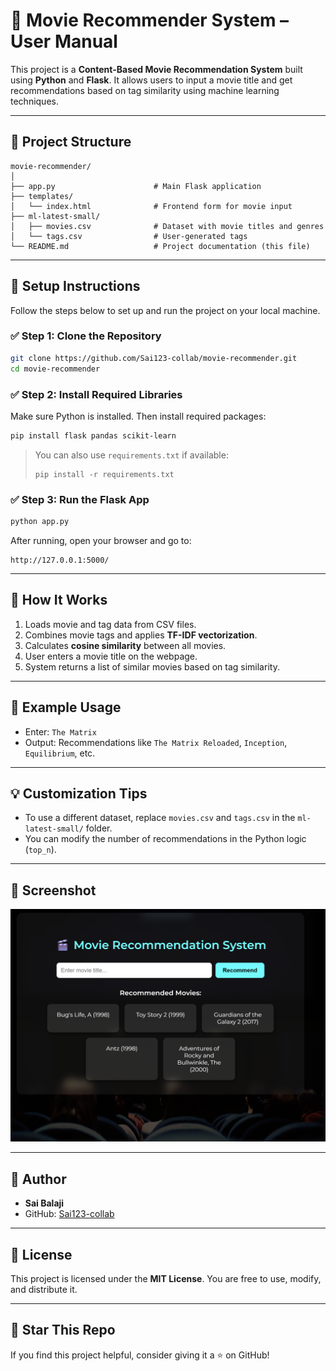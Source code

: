 # 📘 Movie Recommender System – User Manual

This project is a **Content-Based Movie Recommendation System** built using **Python** and **Flask**. It allows users to input a movie title and get recommendations based on tag similarity using machine learning techniques.

---

## 📂 Project Structure

```
movie-recommender/
│
├── app.py                      # Main Flask application
├── templates/
│   └── index.html              # Frontend form for movie input
├── ml-latest-small/
│   ├── movies.csv              # Dataset with movie titles and genres
│   └── tags.csv                # User-generated tags
└── README.md                   # Project documentation (this file)
```

---

## 🔧 Setup Instructions

Follow the steps below to set up and run the project on your local machine.

### ✅ Step 1: Clone the Repository

```bash
git clone https://github.com/Sai123-collab/movie-recommender.git
cd movie-recommender
```

### ✅ Step 2: Install Required Libraries

Make sure Python is installed. Then install required packages:

```bash
pip install flask pandas scikit-learn
```

> You can also use `requirements.txt` if available:
> ```
> pip install -r requirements.txt
> ```

### ✅ Step 3: Run the Flask App

```bash
python app.py
```

After running, open your browser and go to:

```
http://127.0.0.1:5000/
```

---

## 🧠 How It Works

1. Loads movie and tag data from CSV files.
2. Combines movie tags and applies **TF-IDF vectorization**.
3. Calculates **cosine similarity** between all movies.
4. User enters a movie title on the webpage.
5. System returns a list of similar movies based on tag similarity.

---

## 🧪 Example Usage

- Enter: `The Matrix`
- Output: Recommendations like `The Matrix Reloaded`, `Inception`, `Equilibrium`, etc.

---

## 💡 Customization Tips

- To use a different dataset, replace `movies.csv` and `tags.csv` in the `ml-latest-small/` folder.
- You can modify the number of recommendations in the Python logic (`top_n`).

---

## 📸 Screenshot

> 
![Movie Recommender Screenshot](screenshot.png)

---

## 👤 Author

- **Sai Balaji**
- GitHub: [Sai123-collab](https://github.com/Sai123-collab)

---

## 📝 License

This project is licensed under the **MIT License**. You are free to use, modify, and distribute it.

---

## 🌟 Star This Repo

If you find this project helpful, consider giving it a ⭐ on GitHub!

